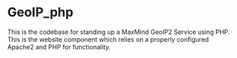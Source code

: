 GeoIP_php
=========

This is the codebase for standing up a MaxMind GeoIP2 Service using PHP.  This is the website component which relies on a properly configured Apache2 and PHP for functionality.
